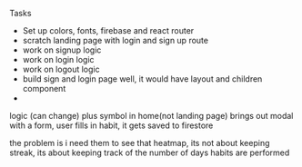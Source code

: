 Tasks

- Set up colors, fonts, firebase and react router
- scratch landing page with login and sign up route
- work on signup logic
- work on login logic
- work on logout logic
- build sign and login page well, it would have layout and children component
- 



logic (can change)
plus symbol in home(not landing page) brings out modal with a form, user fills in habit, it gets saved to firestore

the problem is i need them to see that heatmap, its not about keeping streak, its about keeping track of the number of days habits are performed